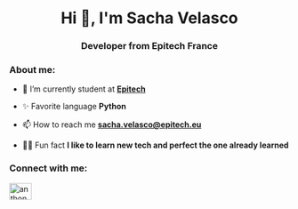 <h1 align="center">Hi 👋, I'm Sacha Velasco</h1>
<h3 align="center">Developer from Epitech France</h3>

<h3 align="left">About me:</h3>

- 🔭 I’m currently student at **<a href="https://www.epitech.eu">Epitech</a>**

- ✨ Favorite language **Python**

- 📫 How to reach me **sacha.velasco@epitech.eu**

- 🧑‍💻 Fun fact **I like to learn new tech and perfect the one already learned**

<h3 align="left">Connect with me:</h3>
<p align="left">
<a href="https://www.linkedin.com/in/sachavelasco/" target="blank"><img align="center" src="https://raw.githubusercontent.com/rahuldkjain/github-profile-readme-generator/master/src/images/icons/Social/linked-in-alt.svg" alt="anthony-dacremont" height="30" width="40" /></a>
</p>
